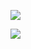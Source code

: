 ![](https://readme-typing-svg.demolab.com?font=Fira+Code&pause=700&color=22F791&background=2DC88818&random=false&width=435&&lines=Добрейшего!;Контакт+в+тг:+@ivpav5;)

![](https://komarev.com/ghpvc/?username=MAskerss)
